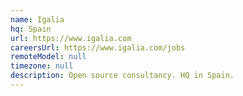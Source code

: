 ```yaml
---
name: Igalia
hq: Spain
url: https://www.igalia.com
careersUrl: https://www.igalia.com/jobs
remoteModel: null
timezone: null
description: Open source consultancy. HQ in Spain.
---
```

